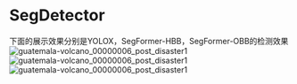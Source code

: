 # SegDetector


下面的展示效果分别是YOLOX，SegFormer-HBB，SegFormer-OBB的检测效果
![guatemala-volcano_00000006_post_disaster1](https://user-images.githubusercontent.com/72426381/192000928-81b0cc07-3197-40ef-8b70-5a0c5847db65.jpg)
![guatemala-volcano_00000006_post_disaster1](https://user-images.githubusercontent.com/72426381/192000956-c18ece87-f987-4aa7-a4b7-0ca5002d67b3.jpg)
![guatemala-volcano_00000006_post_disaster1](https://user-images.githubusercontent.com/72426381/192000972-2d5ea9d9-7978-426d-9b24-520dc5f64ae2.jpg)

